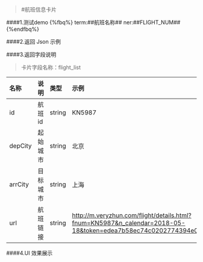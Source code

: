>#航班信息卡片

####1.测试demo
{%fbq%}
term:##航班名称##
ner:##FLIGHT_NUM##
{%endfbq%}


####2.返回 Json 示例


####3.返回字段说明

>卡片字段名称：flight_list

|名称|说明|类型|示例|
|:---|:---|:---|:---|
|id|航班id|string|KN5987|
|depCity|起始城市|string|北京|
|arrCity|目标城市|string|上海|
|url|航班链接|string|http://m.veryzhun.com/flight/details.html?fnum=KN5987&n_calendar=2018-05-18&token=edea7b58ec74c0202774394e0e884383|

####4.UI 效果展示











